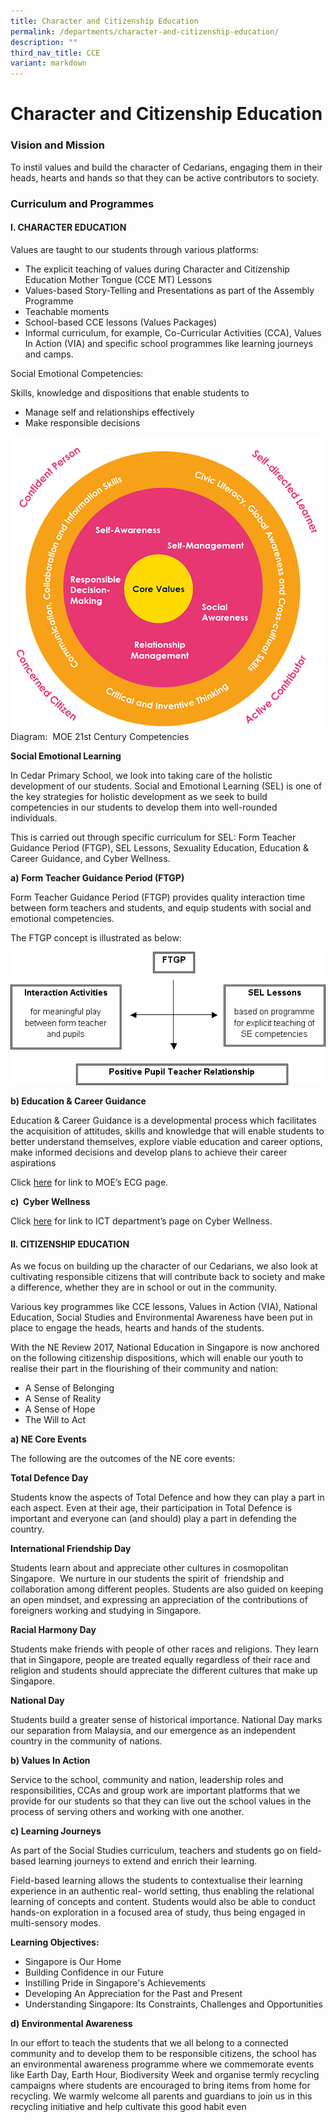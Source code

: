 ```yaml
---
title: Character and Citizenship Education
permalink: /departments/character-and-citizenship-education/
description: ""
third_nav_title: CCE
variant: markdown
---
```

# **Character and Citizenship Education**

### Vision and Mission

To instil values and build the character of Cedarians, engaging them in their heads, hearts and hands so that they can be active contributors to society.


### Curriculum and Programmes

#### I. CHARACTER EDUCATION

Values are taught to our students through various platforms:

* The explicit teaching of values during Character and Citizenship Education Mother Tongue (CCE MT) Lessons
* Values-based Story-Telling and Presentations as part of the Assembly Programme
* Teachable moments
* School-based CCE lessons (Values Packages)
* Informal curriculum, for example, Co-Curricular Activities (CCA), Values In Action (VIA) and specific school programmes like learning journeys and camps.  


Social Emotional Competencies:

Skills, knowledge and dispositions that enable students to

*   Manage self and relationships effectively
*   Make responsible decisions

![](/images/CCE2.png)
Diagram:&nbsp; MOE 21st&nbsp;Century Competencies


**Social Emotional Learning**

In Cedar Primary School, we look into taking care of the holistic development of our students. Social and Emotional Learning (SEL) is one of the key strategies for holistic development as we seek to build competencies in our students to develop them into well-rounded individuals.

This is carried out through specific curriculum for SEL: Form Teacher Guidance Period (FTGP), SEL Lessons, Sexuality Education, Education &amp; Career Guidance, and Cyber Wellness.


**a)** **Form Teacher Guidance Period (FTGP)**

Form Teacher Guidance Period (FTGP) provides quality interaction time between form teachers and students, and equip students with social and emotional competencies.

The FTGP concept is illustrated as below:

![](/images/CCE3.png)

**b) Education &amp; Career Guidance**

Education &amp; Career Guidance is a developmental process which facilitates the acquisition of attitudes, skills and knowledge that will enable students to better understand themselves, explore viable education and career options, make informed decisions and develop plans to achieve their career aspirations 

Click [here](https://www.moe.gov.sg/education-in-sg/our-programmes/education-and-career-guidance/overview) for link to MOE’s ECG page.

**c) &nbsp;Cyber Wellness**  

Click&nbsp;[here](https://staging.d3n03330uml670.amplifyapp.com/departments/ict)&nbsp;for link to ICT department’s page on Cyber Wellness.


#### II. CITIZENSHIP EDUCATION

As we focus on building up the character of our Cedarians, we also look at cultivating responsible citizens that will contribute back to society and make a difference, whether they are in school or out in the community.

Various key programmes like CCE lessons, Values in Action (VIA), National Education, Social Studies and Environmental Awareness have been put in place to engage the heads, hearts and hands of the students.

With the NE Review 2017, National Education in Singapore is now anchored on the following citizenship dispositions, which will enable our youth to realise their part in the flourishing of their community and nation:

* A Sense of Belonging
* A Sense of Reality
* A Sense of Hope
* The Will to Act




**a) NE Core Events**

The following are the outcomes of the NE core events:

**Total Defence Day**&nbsp;

Students know the aspects of Total Defence and how they can play a part in each aspect. Even at their age, their participation&nbsp;in Total Defence is important and everyone can (and should) play a part in defending the country.


**International Friendship Day**

Students learn about and appreciate other cultures in cosmopolitan Singapore.&nbsp; We nurture in our students the spirit of&nbsp;&nbsp;friendship and collaboration among different peoples. Students are also guided on keeping an open mindset, and expressing an&nbsp;appreciation of the contributions of foreigners working and studying in Singapore.&nbsp;

**Racial Harmony Day**

Students make friends with people of other races and religions. They learn that in Singapore, people are treated equally regardless of their race and religion and students should appreciate the different cultures that make up Singapore.

**National Day**

Students build a greater sense of historical importance. National Day marks our separation from Malaysia, and our emergence as an independent country in the community of nations.


**b) Values In Action**

Service to the school, community and nation, leadership roles and responsibilities, CCAs and group work are important platforms that we provide for our students so that they can live out the school values in the process of serving others and working with one another.

**c) Learning Journeys**&nbsp;

As part of the Social Studies curriculum, teachers and students go on field-based learning journeys to extend and enrich their learning.&nbsp;

Field-based learning allows the students to contextualise their learning experience in an authentic real- world setting, thus enabling the relational learning of concepts and content. Students would also be able to conduct hands-on exploration in a focused area of study, thus being engaged in multi-sensory modes.

**Learning Objectives:**

* Singapore is Our Home
* Building Confidence in our Future
* Instilling Pride in Singapore's Achievements
* Developing An Appreciation for the Past and Present
* Understanding Singapore: Its Constraints, Challenges and Opportunities

**d) Environmental Awareness**

In our effort to teach the students that we all belong to a connected community and to develop them to be responsible citizens, the school has an environmental awareness programme where we commemorate events like Earth Day, Earth Hour, Biodiversity Week and organise termly recycling campaigns where students are encouraged to bring items from home for recycling. We warmly welcome all parents and guardians to join us in this recycling initiative and help cultivate this good habit even